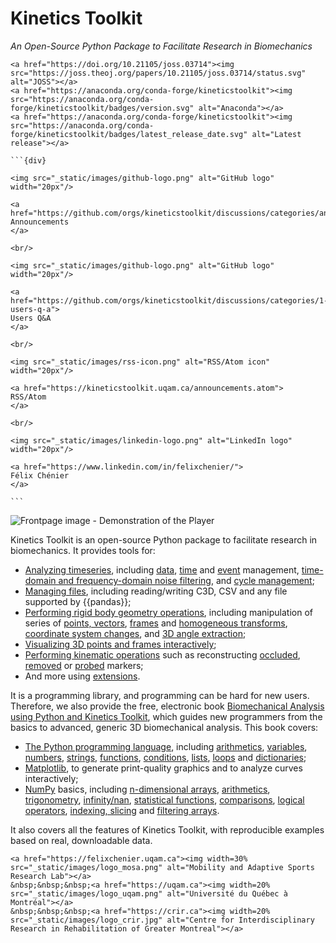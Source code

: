 # Kinetics Toolkit

*An Open-Source Python Package to Facilitate Research in Biomechanics*

```{div}
<a href="https://doi.org/10.21105/joss.03714"><img src="https://joss.theoj.org/papers/10.21105/joss.03714/status.svg" alt="JOSS"></a>
<a href="https://anaconda.org/conda-forge/kineticstoolkit"><img src="https://anaconda.org/conda-forge/kineticstoolkit/badges/version.svg" alt="Anaconda"></a>
<a href="https://anaconda.org/conda-forge/kineticstoolkit"><img src="https://anaconda.org/conda-forge/kineticstoolkit/badges/latest_release_date.svg" alt="Latest release"></a>
```


````{margin}
```{div}

<img src="_static/images/github-logo.png" alt="GitHub logo" width="20px"/>

<a href="https://github.com/orgs/kineticstoolkit/discussions/categories/announcements">
Announcements
</a>

<br/>

<img src="_static/images/github-logo.png" alt="GitHub logo" width="20px"/>

<a href="https://github.com/orgs/kineticstoolkit/discussions/categories/1-users-q-a">
Users Q&A
</a>

<br/>

<img src="_static/images/rss-icon.png" alt="RSS/Atom icon" width="20px"/>

<a href="https://kineticstoolkit.uqam.ca/announcements.atom">
RSS/Atom
</a>

<br/>

<img src="_static/images/linkedin-logo.png" alt="LinkedIn logo" width="20px"/>

<a href="https://www.linkedin.com/in/felixchenier/">
Félix Chénier
</a>

```
````


![Frontpage image - Demonstration of the Player](_static/images/frontpage.gif)


Kinetics Toolkit is an open-source Python package to facilitate research in biomechanics. It provides tools for:
- [Analyzing timeseries](timeseries.md), including [data](timeseries_data_management.md), [time](timeseries_time_management.md) and [event](timeseries_event_management.md) management, [time-domain and frequency-domain noise filtering](filters.md), and [cycle management](cycles.md);
- [Managing files](files.md), including reading/writing C3D, CSV and any file supported by {{pandas}};
- [Performing rigid body geometry operations](geometry.md), including manipulation of series of [points, vectors](geometry_points_vectors.md), [frames](geometry_frames.md) and [homogeneous transforms](geometry_transform_moving_coordinates.md), [coordinate system changes](geometry_transform_changing_coordinate_system.md), and [3D angle extraction](geometry_angles.md);
- [Visualizing 3D points and frames interactively](player.md);
- [Performing kinematic operations](kinematics.md) such as reconstructing [occluded](kinematics_reconstructing_occluded_markers.md), [removed](kinematics_reconstructing_removed_markers.md) or [probed](kinematics_reconstructing_probed_points.md) markers;
- And more using [extensions](extensions.md).

It is a programming library, and programming can be hard for new users. Therefore, we also provide the free, electronic book [Biomechanical Analysis using Python and Kinetics Toolkit](getting_started_intro.md), which guides new programmers from the basics to advanced, generic 3D biomechanical analysis. This book covers:
- [The Python programming language](python_intro.md), including [arithmetics](python_arithmetics.md), [variables](python_variables.md), [numbers](python_numbers.md), [strings](python_strings.md), [functions](python_functions.md), [conditions](python_conditions.md), [lists](python_lists.md), [loops](python_looping.md) and [dictionaries](python_dicts.md);
- [Matplotlib](matplotlib.md), to generate print-quality graphics and to analyze curves interactively;
- [NumPy](numpy.md) basics, including [n-dimensional arrays](numpy_ndarray.md), [arithmetics](numpy_arithmetics.md), [trigonometry](numpy_trigonometry.md), [infinity/nan](numpy_inf_nan.md), [statistical functions](numpy_statistics.md), [comparisons](numpy_comparisons.md), [logical operators](numpy_logical_operators.md), [indexing, slicing](numpy_indexing_slicing_1d.md) and [filtering arrays](numpy_filtering_nd.md).

It also covers all the features of Kinetics Toolkit, with reproducible examples based on real, downloadable data.



```{div} style="align:center;"
<a href="https://felixchenier.uqam.ca"><img width=30% src="_static/images/logo_mosa.png" alt="Mobility and Adaptive Sports Research Lab"></a>
&nbsp;&nbsp;&nbsp;<a href="https://uqam.ca"><img width=20% src="_static/images/logo_uqam.png" alt="Université du Québec à Montréal"></a>
&nbsp;&nbsp;&nbsp;<a href="https://crir.ca"><img width=20% src="_static/images/logo_crir.jpg" alt="Centre for Interdisciplinary Research in Rehabilitation of Greater Montreal"></a>
```
